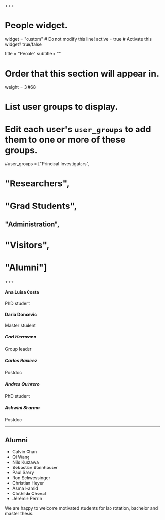 +++
# People widget.
widget = "custom"  # Do not modify this line!
active = true  # Activate this widget? true/false

title = "People"
subtitle = ""

# Order that this section will appear in.
weight = 3 #68

# List user groups to display.
#   Edit each user's `user_groups` to add them to one or more of these groups.
#user_groups = ["Principal Investigators",
#               "Researchers",
#               "Grad Students",
##               "Administration",
#               "Visitors",
#               "Alumni"]
+++


#### Ana Luísa Costa

PhD student

#### Daria Doncevic

Master student

##### Carl Herrmann

Group leader

##### Carlos Ramirez

Postdoc

##### Andres Quintero

PhD student

##### Ashwini Sharma

Postdoc



***********



## Alumni

* Calvin Chan
* Qi Wang
* Nils Kurzawa
* Sebastian Steinhauser
* Paul Saary
* Ron Schwessinger
* Christian Heyer
* Asma Hamid
* Clothilde Chenal
* Jérémie Perrin

We are happy to welcome motivated students for lab rotation, bachelor and master thesis.
